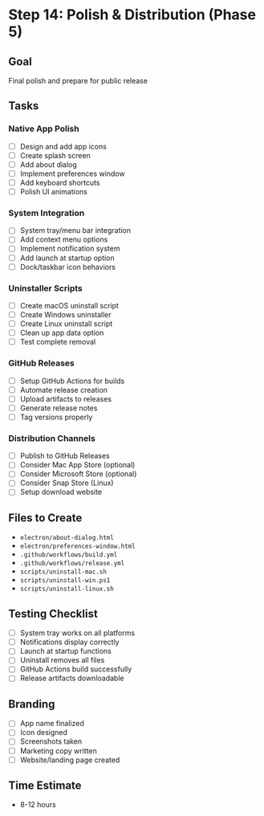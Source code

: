 # Step 14: Polish & Distribution (Phase 5)

## Goal
Final polish and prepare for public release

## Tasks

### Native App Polish
- [ ] Design and add app icons
- [ ] Create splash screen
- [ ] Add about dialog
- [ ] Implement preferences window
- [ ] Add keyboard shortcuts
- [ ] Polish UI animations

### System Integration
- [ ] System tray/menu bar integration
- [ ] Add context menu options
- [ ] Implement notification system
- [ ] Add launch at startup option
- [ ] Dock/taskbar icon behaviors

### Uninstaller Scripts
- [ ] Create macOS uninstall script
- [ ] Create Windows uninstaller
- [ ] Create Linux uninstall script
- [ ] Clean up app data option
- [ ] Test complete removal

### GitHub Releases
- [ ] Setup GitHub Actions for builds
- [ ] Automate release creation
- [ ] Upload artifacts to releases
- [ ] Generate release notes
- [ ] Tag versions properly

### Distribution Channels
- [ ] Publish to GitHub Releases
- [ ] Consider Mac App Store (optional)
- [ ] Consider Microsoft Store (optional)
- [ ] Consider Snap Store (Linux)
- [ ] Setup download website

## Files to Create
- `electron/about-dialog.html`
- `electron/preferences-window.html`
- `.github/workflows/build.yml`
- `.github/workflows/release.yml`
- `scripts/uninstall-mac.sh`
- `scripts/uninstall-win.ps1`
- `scripts/uninstall-linux.sh`

## Testing Checklist
- [ ] System tray works on all platforms
- [ ] Notifications display correctly
- [ ] Launch at startup functions
- [ ] Uninstall removes all files
- [ ] GitHub Actions build successfully
- [ ] Release artifacts downloadable

## Branding
- [ ] App name finalized
- [ ] Icon designed
- [ ] Screenshots taken
- [ ] Marketing copy written
- [ ] Website/landing page created

## Time Estimate
- 8-12 hours
